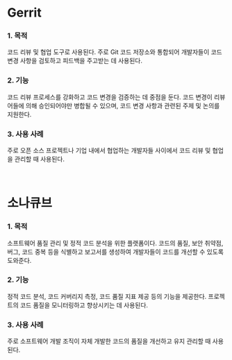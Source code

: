 # Gerrit
### 1. 목적
코드 리뷰 및 협업 도구로 사용된다. 주로 Git 코드 저장소와 통합되어 개발자들이 코드 변경 사항을 검토하고 피드백을 주고받는 데 사용된다.
### 2. 기능
코드 리뷰 프로세스를 강화하고 코드 변경을 검증하는 데 중점을 둔다. 코드 변경이 리뷰어들에 의해 승인되어야만 병합될 수 있으며, 코드 변경 사항과 관련된 주제 및 논의를 지원한다.
### 3. 사용 사례
주로 오픈 소스 프로젝트나 기업 내에서 협업하는 개발자들 사이에서 코드 리뷰 및 협업을 관리할 때 사용된다.

&nbsp;

# 소나큐브
### 1. 목적
소프트웨어 품질 관리 및 정적 코드 분석을 위한 플랫폼이다. 코드의 품질, 보안 취약점, 버그, 코드 중복 등을 식별하고 보고서를 생성하여 개발자들이 코드를 개선할 수 있도록 도와준다.
### 2. 기능
정적 코드 분석, 코드 커버리지 측정, 코드 품질 지표 제공 등의 기능을 제공한다. 프로젝트의 코드 품질을 모니터링하고 향상시키는 데 사용된다.
### 3. 사용 사례
주로 소프트웨어 개발 조직이 자체 개발한 코드의 품질을 개선하고 유지 관리할 때 사용된다.
